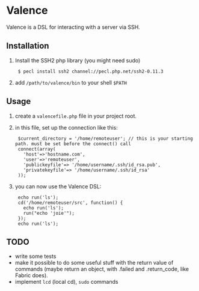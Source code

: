 Valence
=======

Valence is a DSL for interacting with a server via SSH.

Installation
------------

1. Install the SSH2 php library
  (you might need sudo)
  
        $ pecl install ssh2 channel://pecl.php.net/ssh2-0.11.3

2. add `/path/to/valence/bin` to your shell `$PATH`

Usage
-----

1. create a `valencefile.php` file in your project root.

2. in this file, set up the connection like this:

        $current_directory = '/home/remoteuser'; // this is your starting path. must be set before the connect() call
        connect(array(
          'host'=>'hostname.com', 
          'user'=>'remoteuser',
          'publickeyfile'=> '/home/username/.ssh/id_rsa.pub',
          'privatekeyfile'=> '/home/username/.ssh/id_rsa'
        ));

3. you can now use the Valence DSL:

        echo run('ls');
        cd('/home/remoteuser/src', function() {
          echo run('ls');
          run("echo 'joie'");
        });
        echo run('ls');

TODO
----

* write some tests
* make it possible to do some useful stuff with the return value of commands (maybe return an object, with .failed and .return_code, like Fabric does).
* implement `lcd` (local cd), `sudo` commands


